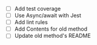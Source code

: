 * [ ] Add test coverage
* [ ] Use Async/await with Jest
* [ ] Add lint rules
* [ ] Add Contents for old method
* [ ] Update old method's README
